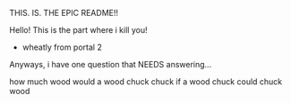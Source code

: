 THIS. IS. THE EPIC README!!

Hello! This is the part where i kill you!
- wheatly from portal 2

Anyways, i have one question that NEEDS answering...

how much wood would a wood chuck chuck
if a wood chuck could chuck wood